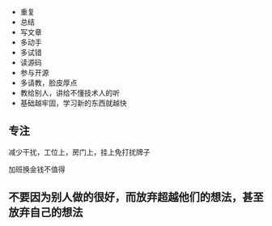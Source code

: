 - 重复
- 总结
- 写文章
- 多动手
- 多试错
- 读源码
- 参与开源
- 多请教，脸皮厚点
- 教给别人，讲给不懂技术人的听
- 基础越牢固，学习新的东西就越快

## 专注

减少干扰，工位上，房门上，挂上免打扰牌子

加班换金钱不值得

## 不要因为别人做的很好，而放弃超越他们的想法，甚至放弃自己的想法
